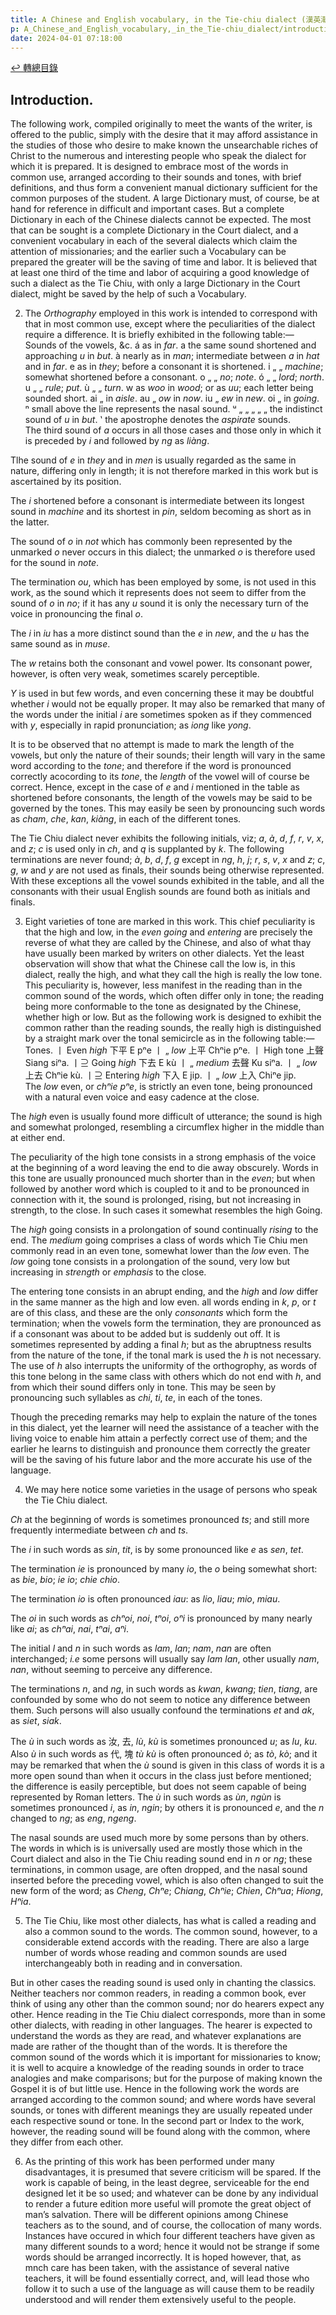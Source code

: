 ```yaml
---
title: A Chinese and English vocabulary, in the Tie-chiu dialect (漢英潮州方言字典)
p: A_Chinese_and_English_vocabulary,_in_the_Tie-chiu_dialect/introduction
date: 2024-04-01 07:18:00
---
```


[↩️ 轉總目錄](/A_Chinese_and_English_vocabulary,_in_the_Tie-chiu_dialect)

## Introduction.

The following work, compiled originally to meet the wants of the writer, is offered to the public, simply with the desire that it may afford assistance in the studies of those who desire to make known the unsearchable riches of Christ to the numerous and interesting people who speak the dialect for which it is prepared. It is designed to embrace most of the words in common use, arranged according to their sounds and tones, with brief definitions, and thus form a convenient manual dictionary sufficient for the common purposes of the student. A large Dictionary must, of course, be at hand for reference in difficult and important cases. But a complete Dictionary in each of the Chinese dialects cannot be expected. The most that can be sought is a complete Dictionary in the Court dialect, and a convenient vocabulary in each of the several dialects which claim the attention of missionaries; and the earlier such a Vocabulary can be prepared the greater will be the saving of time and labor. It is believed that at least one third of the time and labor of acquiring a good knowledge of such a dialect as the Tie Chiu, with only a large Dictionary in the Court dialect, might be saved by the help of such a Vocabulary. 

2. The *Orthography* employed in this work is intended to correspond with that in most common use, except where the peculiarities of the dialect require a difference. It is briefly exhibited in the following table:— 
Sounds of the vowels, &c.   á as in *far*.   a the same sound shortened and approaching *u* in *but*.   à nearly as in *man*; intermediate between *a* in *hat* and in *far*.   e as in *they*; before a consonant it is shortened.   i „ „ *machine*; somewhat shortened before a consonant.   o „ „ *no*; *note*.   ó „ „ *lord*; *north*.   u „ „ *rule*; *put*.   ù „ „ *turn*.    w as *woo* in *wood*; or as *uu*; each letter being sounded short.   ai „ in *aisle*.   au „ *ow* in *now*.   iu „ *ew* in *new*.   oi „ in *going*.   ⁿ small above the line represents the nasal sound.   ᵘ „ „ „ „ „ the indistinct sound of *u* in *but*.   ʽ the apostrophe denotes the *aspirate* sounds.  
The third sound of *a* occurs in all those cases and those only in which it is preceded by *i* and followed by *ng* as *liàng*. 

Tlhe sound of *e* in *they* and in *men* is usually regarded as the same in nature, differing only in length; it is not therefore marked in this work but is ascertained by its position. 

The *i* shortened before a consonant is intermediate between its longest sound in *machine* and its shortest in *pin*, seldom becoming as short as in the latter. 

The sound of *o* in *not* which has commonly been represented by the unmarked *o* never occurs in this dialect; the unmarked *o* is therefore used for the sound in *note*. 

The termination *ou*, which has been employed by some, is not used in this work, as the sound which it represents does not seem to differ from the sound of *o* in *no*; if it has any *u* sound it is only the necessary turn of the voice in pronouncing the final *o*. 

The *i* in *iu* has a more distinct sound than the *e* in *new*, and the *u* has the same sound as in *muse*. 

The *w* retains both the consonant and vowel power. Its consonant power, however, is often very weak, sometimes scarely perceptible. 

*Y* is used in but few words, and even concerning these it may be doubtful whether *i* would not be equally proper. It may also be remarked that many of the words under the initial *i* are sometimes spoken as if they commenced with *y*, especially in rapid pronunciation; as *iong* like *yong*. 

It is to be observed that no attempt is made to mark the length of the vowels, but only the nature of their sounds; their length will vary in the same word according to the *tone*; and therefore if the word is pronounced correctly acocording to its *tone*, the *length* of the vowel will of course be correct. Hence, except in the case of *e* and *i* mentioned in the table as shortened before consonants, the length of the vowels may be said to be governed by the tones. This may easily be seen by pronouncing such words as *cham*, *che*, *kan*, *kiàng*, in each of the different tones. 

The Tie Chiu dialect never exhibits the following initials, viz; *a*, *à*, *d*, *f*, *r*, *v*, *x*, and *z*; *c* is used only in *ch*, and *q* is supplanted by *k*. The following terminations are never found; *à*, *b*, *d*, *f*, *g* except in *ng*, *h*, *j*; *r*, *s*, *v*, *x* and *z*; *c*, *g*, *w* and *y* are not used as finals, their sounds being otherwise represented. With these exceptions all the vowel sounds exhibited in the table, and all the consonants with their usual English sounds are found both as initials and finals. 

3. Eight varieties of tone are marked in this work. This chief peculiarity is that the high and low, in the *even going* and *entering* are precisely the reverse of what they are called by the Chinese, and also of what thay have usually been marked by writers on other dialects. Yet the least observation will show that what the Chinese call the low is, in this dialect, really the high, and what they call the high is really the low tone. This peculiarity is, however, less manifest in the reading than in the common sound of the words, which often differ only in tone; the reading being more conformable to the tone as designated by the Chinese, whether high or low. But as the following work is designed to exhibit the common rather than the reading sounds, the really high is distinguished by a straight mark over the tonal semicircle as in the following table:— 
Tones.   丨 Even *high* 下平 E pⁿe   丨 „ *low* 上平 Chⁿie pⁿe.   丨 High tone 上聲 Siang siⁿa.   丨⊇ Going *high* 下去 E kù   丨 „ *medium* 去聲 Ku siⁿa.   丨 „ *low* 上去 Chⁿie kù.   丨⊇ Entering *high* 下入 E jip.   丨 „ *low* 上入 Chiⁿe jip.  
The *low* even, or *chⁿie pⁿe*, is strictly an even tone, being pronounced with a natural even voice and easy cadence at the close. 

The *high* even is usually found more difficult of utterance; the sound is high and somewhat prolonged, resembling a circumflex higher in the middle than at either end. 

The peculiarity of the high tone consists in a strong emphasis of the voice at the beginning of a word leaving the end to die away obscurely. Words in this tone are usually pronounced much shorter than in the *even*; but when followed by another word which is coupled to it and to be pronounced in connection with it, the sound is prolonged, rising, but not increasing in strength, to the close. In such cases it somewhat resembles the high Going. 

The *high* going consists in a prolongation of sound continually *rising* to the end. The *medium* going comprises a class of words which Tie Chiu men commonly read in an even tone, somewhat lower than the *low* even. The *low* going tone consists in a prolongation of the sound, very low but increasing in *strength* or *emphasis* to the close. 

The entering tone consists in an abrupt ending, and the *high* and *low* differ in the same manner as the high and low even. all words ending in *k*, *p*, or *t* are of this class, and these are the only *consonants* which form the termination; when the vowels form the termination, they are pronounced as if a consonant was about to be added but is suddenly out off. It is sometimes represented by adding a final *h*; but as the abruptness results from the nature of the tone, if the tonal mark is used the *h* is not necessary. The use of *h* also interrupts the uniformity of the orthogrophy, as words of this tone belong in the same class with others which do not end with *h*, and from which their sound differs only in tone. This may be seen by pronouncing such syllables as *chi*, *ti*, *te*, in each of the tones. 

Though the preceding remarks may help to explain the nature of the tones in this dialect, yet the learner will need the assistance of a teacher with the living voice to enable him attain a perfectly correct use of them; and the earlier he learns to distinguish and pronounce them correctly the greater will be the saving of his future labor and the more accurate his use of the language. 

4. We may here notice some varieties in the usage of persons who speak the Tie Chiu dialect. 

*Ch* at the beginning of words is sometimes pronounced *ts*; and still more frequently intermediate between *ch* and *ts*. 

The *i* in such words as *sin*, *tit*, is by some pronounced like *e* as *sen*, *tet*. 

The termination *ie* is pronounced by many *io*, the *o* being somewhat short: as *bie*, *bio*; *ie* *io*; *chie* *chio*. 

The termination *io* is often pronounced *iau*: as *lio*, *liau*; *mio*, *miau*. 

The *oi* in such words as *chⁿoi*, *noi*, *tⁿoi*, *oⁿi* is pronounced by many nearly like *ai*; as *chⁿai*, *nai*, *tⁿai*, *aⁿi*. 

The initial *l* and *n* in such words as *lam*, *lan*; *nam*, *nan* are often interchanged; *i.e* some persons will usually say *lam* *lan*, other usually *nam*, *nan*, without seeming to perceive any difference. 

The terminations *n*, and *ng*, in such words as *kwan*, *kwang*; *tien*, *tiang*, are confounded by some who do not seem to notice any difference between them. Such persons will also usually confound the terminations *et* and *ak*, as *siet*, *siak*. 

The *ù* in such words as 汝, 去, *lù*, *kù* is sometimes pronounced *u*; as *lu*, *ku*. Also *ù* in such words as 代, 塊 *tù* *kù* is often pronounced *ò*; as *tò*, *kò*; and it may be remarked that when the *ù* sound is given in this class of words it is a more open sound than when it occurs in the class just before mentioned; the difference is easily perceptible, but does not seem capable of being represented by Roman letters. The *ù* in such words as *ùn*, *ngùn* is sometimes pronounced *i*, as *in*, *ngin*; by others it is pronounced *e*, and the *n* changed to *ng*; as *eng*, *ngeng*. 

The nasal sounds are used much more by some persons than by others. The words in which is is universally used are mostly those which in the Court dialect and also in the Tie Chiu reading sound end in *n* or *ng*; these terminations, in common usage, are often dropped, and the nasal sound inserted before the preceding vowel, which is also often changed to suit the new form of the word; as *Cheng*, *Chⁿe*; *Chiang*, *Chⁿie*; *Chien*, *Chⁿua*; *Hiong*, *Hⁿia*. 

5. The Tie Chiu, like most other dialects, has what is called a reading and also a common sound to the words. The common sound, however, to a considerable extend accords with the reading. There are also a large number of words whose reading and common sounds are used interchangeably both in reading and in conversation. 

But in other cases the reading sound is used only in chanting the classics. Neither teachers nor common readers, in reading a common book, ever think of using any other than the common sound; nor do hearers expect any other. Hence reading in the Tie Chiu dialect corresponds, more than in some other dialects, with reading in other languages. The hearer is expected to understand the words as they are read, and whatever explanations are made are rather of the thought than of the words. It is therefore the common sound of the words which it is important for missionaries to know; it is well to acquire a knowledge of the reading sounds in order to trace analogies and make comparisons; but for the purpose of making known the Gospel it is of but little use. Hence in the following work the words are arranged according to the common sound; and where words have several sounds, or tones with different meanings they are usually repeated under each respective sound or tone. In the second part or Index to the work, however, the reading sound will be found along with the common, where they differ from each other. 

6. As the printing of this work has been performed under many disadvantages, it is presumed that severe criticism will be spared. If the work is capable of being, in the least degree, serviceable for the end designed let it be so used; and whatever can be done by any individual to render a future edition more useful will promote the great object of man’s salvation. There will be different opinions among Chinese teachers as to the sound, and of course, the collocation of many words. Instances have occured in which four different teachers have given as many different sounds to a word; hence it would not be strange if some words should be arranged incorrectly. It is hoped however, that, as mnch care has been taken, with the assistance of several native teachers, it will be found essentially correct, and, will lead those who follow it to such a use of the language as will cause them to be readily understood and will render them extensively useful to the people. 
